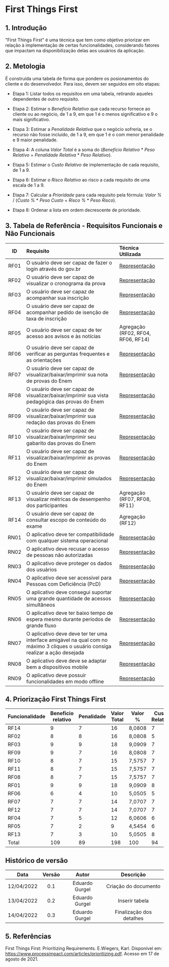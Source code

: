 # First Things First

## 1. Introdução
"First Things First" é uma técnica que tem como objetivo priorizar em relação à implementação de certas funcionalidades, considerando fatores que impactam na disponibilização delas aos usuários da aplicação.

## 2. Metologia
É construída uma tabela de forma que pondere os posionamentos do cliente e do desenvolvedor. Para isso, devem ser seguidos em oito etapas:

- Etapa 1: Listar todos os requisitos em uma tabela, retirando aqueles dependentes de outro requisito.

- Etapa 2: Estimar o _Benefício Relativo_ que cada recurso fornece ao cliente ou ao negócio, de 1 a 9, em que 1 é o menos significativo e 9 o mais significativo.

- Etapa 3: Estimar a _Penalidade Relativa_ que o negócio sofreria, se o recurso não fosse incluído, de 1 a 9, em que 1 é o com menor penalidade e 9 maior penalidade.

- Etapa 4: A coluna _Valor Total_ é a soma do (_Benefício Relativo_ * _Peso Relativo_ + _Penalidade Relativa_ * _Peso Relativo_).

- Etapa 5: Estimar o _Custo Relativo_ de implementação de cada requisito, de 1 a 9.

- Etapa 6: Estimar o _Risco Relativo_ ao risco a cada requisito de uma escala de 1 a 9.

- Etapa 7: Calcular a _Prioridade_ para cada requisito pela fórmula: _Valor %_ / (_Custo %_ * _Peso Custo_ + _Risco %_ * _Peso Risco_). 

- Etapa 8: Ordenar a lista em ordem decrescente de prioridade.


## 3. Tabela de Referência - Requisitos Funcionais e Não Funcionais
| ID | Requisito | Técnica Utilizada |
| :-: | :- | :- |
| RF01 | O usuário deve ser capaz de fazer o login através do gov.br | [Representação](../modelagem/nfrframework.md) |
| RF02 | O usuário deve ser capaz de visualizar o cronograma da prova | [Representação](../modelagem/nfrframework.md) |
| RF03 | O usuário deve ser capaz de acompanhar sua inscrição | [Representação](../modelagem/nfrframework.md) |
| RF04 | O usuário deve ser capaz de acompanhar pedido de isenção de taxa de inscrição | [Representação](../modelagem/nfrframework.md) |
| RF05 | O usuário deve ser capaz de ter acesso aos avisos e às notícias | Agregação (RF02, RF04, RF06, RF14) |
| RF06 | O usuário deve ser capaz de verificar as perguntas frequentes e as orientações | [Representação](../modelagem/nfrframework.md) |
| RF07 | O usuário deve ser capaz de visualizar/baixar/imprimir sua nota de provas do Enem | [Representação](../modelagem/nfrframework.md) |
| RF08 | O usuário deve ser capaz de visualizar/baixar/imprimir sua vista pedagógica das provas do Enem | [Representação](../modelagem/nfrframework.md) |
| RF09 | O usuário deve ser capaz de visualizar/baixar/imprimir sua redação das provas do Enem | [Representação](../modelagem/nfrframework.md) |
| RF10 | O usuário deve ser capaz de visualizar/baixar/imprimir seu gabarito das provas do Enem | [Representação](../modelagem/nfrframework.md) |
| RF11 | O usuário deve ser capaz de visualizar/baixar/imprimir as provas do Enem | [Representação](../modelagem/nfrframework.md) |
| RF12 | O usuário deve ser capaz de visualizar/baixar/imprimir simulados do Enem | [Representação](../modelagem/nfrframework.md) |
| RF13 | O usuário deve ser capaz de visualizar métricas de desempenho dos participantes | Agregação (RF07, RF08, RF11) |
| RF14 | O usuário deve ser capaz de consultar escopo de conteúdo do exame | Agregação (RF12) |
| RN01 | O aplicativo deve ter compatibilidade com qualquer sistema operacional | [Representação](../modelagem/nfrframework.md) |
| RN02 | O aplicativo deve recusar o acesso de pessoas não autorizadas | [Representação](../modelagem/nfrframework.md) |
| RN03 | O aplicativo deve proteger os dados dos usuários | [Representação](../modelagem/nfrframework.md) |
| RN04 | O aplicativo deve ser acessível para Pessoas com Deficiência (PcD) | [Representação](../modelagem/nfrframework.md) |
| RN05 | O aplicativo deve consegui suportar uma grande quantidade de acessos simultâneos | [Representação](../modelagem/nfrframework.md) |
| RN06 | O aplicativo deve ter baixo tempo de espera mesmo durante períodos de grande fluxo | [Representação](../modelagem/nfrframework.md) |
| RN07 | O aplicativo deve deve ter ter uma interface amigável na qual com no máximo 3 cliques o usuário consiga realizar a ação desejada | [Representação](../modelagem/nfrframework.md) |
| RN08 | O aplicativo deve deve se adaptar bem a dispositivos mobile | [Representação](../modelagem/nfrframework.md) |
| RN09 | O aplicativo deve possuir funcionalidades em modo offline | [Representação](../modelagem/nfrframework.md) |

## 4. Priorização First Things First
| Funcionalidade | Benefício relativo | Penalidade | Valor Total | Valor % | Custo Relativo | Custo % | Risco relativo | Risco % | Prioridade |
| -------------- | ------------------ | ---------- | ----------- | ------- | -------------- | ------- | -------------- | ------- | ---------- |
| RF14 |9|7|16|8,0808|7|7,4468|4|4,1237|0,6983|
| RF02 |8|8|16|8,0808|5|5,3191|7|7,2164|0,6446|
| RF03 |9|9|18|9,0909|7|7,4468|7|7,2164|0,6199|
| RF09 |9|7|16|8,0808|7|7,4468|7|7,2165|0,5510|
| RF10 |8|7|15|7,5757|7|7,4468|7|7,2165|0,5166|
| RF11 |8|7|15|7,5757|7|7,4468|7|7,2165|0,5166|
| RF08 |8|7|15|7,5757|7|7,4468|7|7,2165|0,5166|
| RF01 |9|9|18|9,0909|8|8,5106|9|9,2784|0,5110|
| RF06 |6|4|10|5,0505|5|5,3191|5|5,1546|0,4822|
| RF07|7|7|14|7,0707|7|7,4468|7|7,2165|0,4822|
| RF12 |7|7|14|7,0707|7|7,4468|7|7,216|0,4822|
| RF04 |7|5|12|6,0606|6|6,3829|8|8,2474|0,4142|
| RF05 |7|2|9|4,5454|6|6,3829|6|6,1856|0,3616|
| RF13 |7|3|10|5,0505|8|8,5106|9|9,2784|0,2839|
| Total |109|89|198|100|94|100|97|100|7,0814|
  
## Histórico de versão
| Data | Versão | Autor | Descrição |
| :-: | :-: | :-: | :-: |
| 12/04/2022 | 0.1 | Eduardo Gurgel | Criação do documento |
| 13/04/2022 | 0.2 | Eduardo Gurgel | Inserir tabela |
| 14/04/2022 | 0.3 | Eduardo Gurgel | Finalização dos detalhes |

## 5. Referências
First Things First: Prioritizing Requirements. E.Wiegers, Karl. Disponível em: https://www.processimpact.com/articles/prioritizing.pdf. Acesso em 17 de agosto de 2021.
